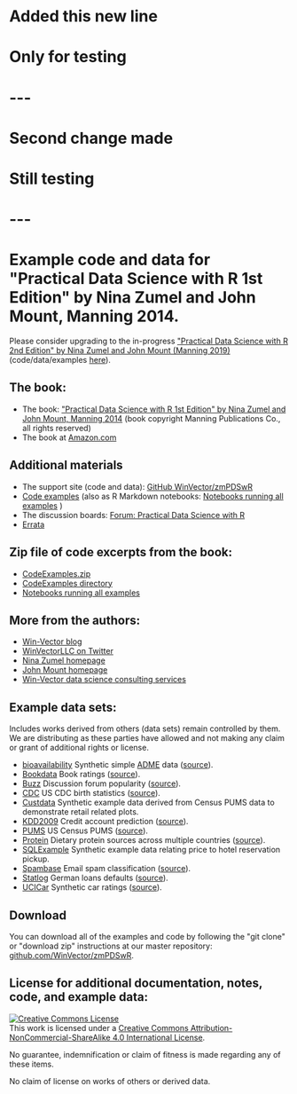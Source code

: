 # Added this new line
# Only for testing 
# --- 

# Second change made
# Still testing
# ---


# Example code and data for "Practical Data Science with R 1st Edition" by Nina Zumel and John Mount, Manning 2014.

Please consider upgrading to the in-progress ["Practical Data Science with R 2nd Edition" by Nina Zumel and John Mount (Manning 2019)](https://www.manning.com/books/practical-data-science-with-r-second-edition) (code/data/examples [here](https://github.com/WinVector/PDSwR2)).

## The book:

 * The book: ["Practical Data Science with R 1st Edition" by Nina Zumel and John Mount, Manning 2014](https://www.manning.com/books/practical-data-science-with-r) (book copyright Manning Publications Co., all rights reserved)
 * The book at [Amazon.com](http://www.amazon.com/Practical-Data-Science-Nina-Zumel/dp/1617291560/)

## Additional materials

 * The support site (code and data): [GitHub WinVector/zmPDSwR](https://github.com/WinVector/zmPDSwR)
 * [Code examples](https://github.com/WinVector/zmPDSwR/tree/master/CodeExamples) (also as R Markdown notebooks: [Notebooks running all examples](RunExamples) )
 * The discussion boards: [Forum: Practical Data Science with R](http://www.manning-sandbox.com/forum.jspa?forumID=863)
 * [Errata](http://winvector.github.io/PDSwR/PracticalDataScienceWithRErrata.html)

## Zip file of code excerpts from the book:

 * [CodeExamples.zip](CodeExamples.zip)
 * [CodeExamples directory](CodeExamples)
 * [Notebooks running all examples](RunExamples)

## More from the authors:

 * [Win-Vector blog](http://www.win-vector.com/blog/)
 * [WinVectorLLC on Twitter](https://twitter.com/WinVectorLLC)
 * [Nina Zumel homepage](http://ninazumel.com/)
 * [John Mount homepage](http://johnmount.com/)
 * [Win-Vector data science consulting services](http://www.win-vector.com/index.html)

## Example data sets:

Includes works derived from others (data sets) remain controlled by them.  We are distributing as these parties have allowed and not making any claim or grant of additional rights or license.

 * [bioavailability](bioavailability) Synthetic simple [ADME](http://en.wikipedia.org/wiki/ADME) data ([source](http://www.cyprotex.com/admepk/in-vitro-permeability/caco-2-permeability/)).
 * [Bookdata](Bookdata) Book ratings ([source](http://www.informatik.uni-freiburg.de/~cziegler/BX/)).
 * [Buzz](Buzz) Discussion forum popularity ([source](http://ama.liglab.fr/datasets/buzz/)).
 * [CDC](CDC) US CDC birth statistics ([source](http://www.cdc.gov/nchs/data_access/Vitalstatsonline.htm)).
 * [Custdata](Custdata) Synthetic example data derived from Census PUMS data to demonstrate retail related plots.
 * [KDD2009](KDD2009) Credit account prediction ([source](http://www.sigkdd.org/kdd-cup-2009-customer-relationship-prediction)).
 * [PUMS](PUMS) US Census PUMS ([source](http://www.census.gov/acs/www/data_documentation/pums_data/)).
 * [Protein](Protein) Dietary protein sources across multiple countries ([source](http://lib.stat.cmu.edu/DASL/Datafiles/Protein.html)).
 * [SQLExample](SQLExample) Synthetic example data relating price to hotel reservation pickup.
 * [Spambase](Spambase) Email spam classification ([source](http://archive.ics.uci.edu/ml/datasets/Spambase)).
 * [Statlog](Statlog) German loans defaults ([source](http://archive.ics.uci.edu/ml/machine-learning-databases/statlog/german/)).
 * [UCICar](UCICar) Synthetic car ratings ([source](http://archive.ics.uci.edu/ml/machine-learning-databases/car/)).


## Download

You can download all of the examples and code by following the "git clone" or "download zip" instructions at our master repository: [github.com/WinVector/zmPDSwR](https://github.com/WinVector/zmPDSwR).

## License for additional documentation, notes, code, and example data: 

<a rel="license" href="http://creativecommons.org/licenses/by-nc-sa/4.0/"><img alt="Creative Commons License" style="border-width:0" src="http://i.creativecommons.org/l/by-nc-sa/4.0/88x31.png" /></a><br />This work is licensed under a <a rel="license" href="http://creativecommons.org/licenses/by-nc-sa/4.0/">Creative Commons Attribution-NonCommercial-ShareAlike 4.0 International License</a>.

No guarantee, indemnification or claim of fitness is made regarding any of these items.

No claim of license on works of others or derived data.


